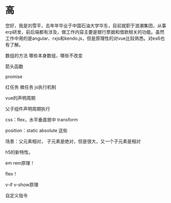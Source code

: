 # 高

您好，我是刘雪平，去年年毕业于中国石油大学华东，目前就职于浪潮集团，从事erp研发，前后端都有涉及，做工作内容主要是银行票据和借款相关的功能。虽然工作中用的是angular、rxjs和kendo.js，但是原理性的对vue比较熟悉。对es6也有了解。





数组的方法 哪些本身数组，哪些不改变

箭头函数

promise 

红任务 微任务 js执行机制

vue的声明周期

父子组件声明周期执行

css：flex，水平垂直居中 transform

position：static    absolute 这些

场景：父元素相对， 子元素是绝对，但是很大，又一个子元素是相对

h5的新特性。



em rem原理！

flex！

v-if v-show原理

自定义指令

